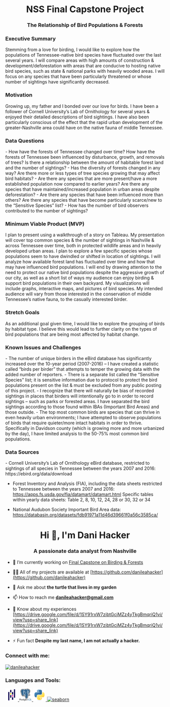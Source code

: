 <h1 align="center">NSS Final Capstone Project</h1>
<h3 align="center">The Relationship of Bird Populations & Forests</h3>

<h3 align="left">Executive Summary</h3>
Stemming from a love for birding, I would like to explore how the populations of Tennessee-native bird species have fluctuated over the last several years. I will compare areas with high amounts of construction & development/deforestation with areas that are conducive to hosting native bird species, such as state & national parks with heavily wooded areas. I will focus on any species that have been particularly threatened or whose number of sightings have significantly decreased.

<h3 align="left">Motivation</h3>
Growing up, my father and I bonded over our love for birds. I have been a follower of Cornell University’s Lab of Ornithology for several years & enjoyed their detailed descriptions of bird sightings. I have also been particularly conscious of the effect that the rapid urban development of the greater-Nashville area could have on the native fauna of middle Tennessee.

<h3 align="left">Data Questions</h3>
 -	How have the forests of Tennessee changed over time? How have the forests of Tennessee been influenced by disturbance, growth, and removals of trees? Is there a relationship between the amount of habitable forest land and the number of sightings?
 -	Has the diversity of forests changed in any way? Are there more or less types of tree species growing that may affect bird habitats?
 -	Are there any species that are more present/have a more established population now compared to earlier years? Are there any species that have maintained/increased population in urban areas despite deforestation?
 -	Are there any species that have been influenced more than others? Are there any species that have become particularly scarce/new to the “Sensitive Species” list?
 -	How has the number of bird observers contributed to the number of sightings?


<h3 align="left">Minimum Viable Product (MVP)</h3>
I plan to present using a walkthrough of a story on Tableau. My presentation will cover top common species & the number of sightings in Nashville & across Tennessee over time, both in protected wildlife areas and in heavily developed urban areas. I plan to explore a few specific species whose populations seem to have dwindled or shifted in location of sightings. I will analyze how available forest land has fluctuated over time and how that may have influenced bird populations. I will end by drawing attention to the need to protect our native bird populations despite the aggressive growth of our city, as well as a short list of ways my audience can enjoy birding & support bird populations in their own backyard. My visualizations will include graphs, interactive maps, and pictures of bird species. My intended audience will vary from those interested in the conservation of middle Tennessee’s native fauna, to the casually interested birder.

<h3 align="left">Stretch Goals</h3>
As an additional goal given time, I would like to explore the grouping of birds by habitat type. I believe this would lead to further clarity on the types of bird populations that are being most affected by habitat change.

<h3 align="left">Known Issues and Challenges</h3>
 -	The number of unique birders in the eBird database has significantly increased over the 10-year period (2007-2016) – I have created a statistic called “birds per birder” that attempts to temper the growing data with the added number of reporters.
 -	There is a separate list called the “Sensitive Species” list; it is sensitive information due to protocol to protect the bird populations present on the list & must be excluded from any public posting of this project.
 -	I recognize that there will naturally be bias of recorded sightings in places that birders will intentionally go to in order to record sightings – such as parks or forested areas. I have separated the bird sightings according to those found within IBAs (Important Bird Areas) and those outside.
 -	The top most common birds are species that can thrive in even heavily urban environments; I have attempted to observe populations of birds that require quieter/more intact habitats in order to thrive. Specifically in Davidson county (which is growing more and more urbanized by the day), I have limited analysis to the 50-75% most common bird populations.

<h3 align="left">Data Sources</h3>
 -	Cornell University’s Lab of Ornithology eBird database, restricted to sightings of all species in Tennessee between the years 2007 and 2016:
	https://ebird.org/data/download

 -	Forest Inventory and Analysis (FIA), including the data sheets restricted to Tennessee between the years 2007 and 2016:
	https://apps.fs.usda.gov/fia/datamart/datamart.html
Specific tables within yearly data sheets: Table 2, 8, 10, 12, 24, 28 or 30, 32 or 34

 -	National Audubon Society Important Bird Area data:
	https://databasin.org/datasets/fdb91971a11d46d39661f0a56c3585ca/



<h1 align="center">Hi 👋, I'm Dani Hacker</h1>
<h3 align="center">A passionate data analyst from Nashville</h3>

- 🔭 I’m currently working on [Final Capstone on Birding & Forests](https://github.com/NSS-Full-Time-Data-Analytics-9/danih_capstone)

- 👨‍💻 All of my projects are available at [https://github.com/danileahacker](https://github.com/danileahacker)

- 💬 Ask me about **the turtle that lives in my garden**

- 📫 How to reach me **danileahacker@gmail.com**

- 📄 Know about my experiences [https://drive.google.com/file/d/1SY91rxW7zibtGcjMZz4yTkgBmqriQ1vi/view?usp=share_link](https://drive.google.com/file/d/1SY91rxW7zibtGcjMZz4yTkgBmqriQ1vi/view?usp=share_link)

- ⚡ Fun fact **Despite my last name, I am not actually a hacker.**

<h3 align="left">Connect with me:</h3>
<p align="left">
<a href="https://linkedin.com/in/danileahacker" target="blank"><img align="center" src="https://raw.githubusercontent.com/rahuldkjain/github-profile-readme-generator/master/src/images/icons/Social/linked-in-alt.svg" alt="danileahacker" height="30" width="40" /></a>
</p>

<h3 align="left">Languages and Tools:</h3>
<p align="left"> <a href="https://pandas.pydata.org/" target="_blank" rel="noreferrer"> <img src="https://raw.githubusercontent.com/devicons/devicon/2ae2a900d2f041da66e950e4d48052658d850630/icons/pandas/pandas-original.svg" alt="pandas" width="40" height="40"/> </a> <a href="https://www.postgresql.org" target="_blank" rel="noreferrer"> <img src="https://raw.githubusercontent.com/devicons/devicon/master/icons/postgresql/postgresql-original-wordmark.svg" alt="postgresql" width="40" height="40"/> </a> <a href="https://www.python.org" target="_blank" rel="noreferrer"> <img src="https://raw.githubusercontent.com/devicons/devicon/master/icons/python/python-original.svg" alt="python" width="40" height="40"/> </a> <a href="https://seaborn.pydata.org/" target="_blank" rel="noreferrer"> <img src="https://seaborn.pydata.org/_images/logo-mark-lightbg.svg" alt="seaborn" width="40" height="40"/> </a> </p>
